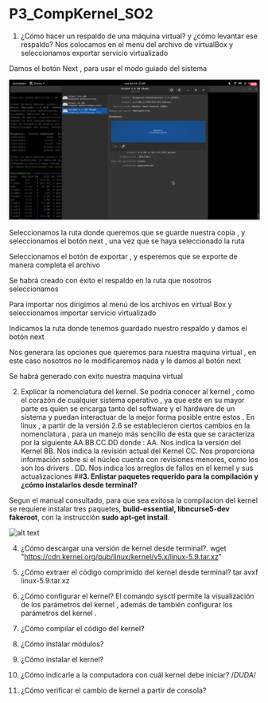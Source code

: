 # P3_CompKernel_SO2

1. ¿Cómo hacer un respaldo de una máquina virtual? y ¿cómo levantar ese respaldo?
Nos colocamos en el menu del archivo de virtualBox y seleccionamos exportar servicio virtualizado

Damos el botón Next , para usar el modo guiado del sistema


 ![alt text](https://github.com/daerksun/Practica1.ManejodeDiscos/blob/main/Imagenes/22.png "Im22")




Seleccionamos la ruta donde queremos que se guarde nuestra copia , y seleccionamos el botón next , una vez que se haya seleccionado la ruta


Seleccionamos el botón de exportar , y esperemos que se exporte de manera completa el archivo


Se habrá creado con éxito el respaldo en la ruta que nosotros seleccionamos


Para importar nos dirigimos al menú de los archivos en virtual Box y seleccionamos importar servicio virtualizado

Indicamos la ruta donde tenemos guardado nuestro respaldo y damos el botón next


Nos generara las opciones que queremos para nuestra maquina virtual , en este caso nosotros no le modificaremos nada y le damos al botón next


Se habrá generado con exito nuestra maquina virtual




2. Explicar la nomenclatura del kernel.
Se podría conocer al kernel , como el corazón de cualquier sistema operativo , ya que este en su mayor parte es quien se encarga tanto del software y el hardware de un sistema y puedan interactuar de la mejor forma posible entre estos .
En linux , a partir de la versión 2.6 se establecieron ciertos cambios en la nomenclatura , para un manejo más sencillo de esta que se caracteriza por la siguiente AA.BB.CC.DD  donde :
    AA. Nos indica la versión del Kernel
    BB. Nos indica la revisión actual del Kernel
    CC. Nos proporciona información sobre si el núcleo cuenta con revisiones menores,      como los son los drivers .
    DD. Nos indica los arreglos de fallos en el kernel y sus actualizaciones
##**3. Enlistar paquetes requerido para la compilación y ¿cómo instalarlos desde terminal?**

Segun el manual consultado, para que sea exitosa la compilacion del kernel se requiere instalar tres paquetes, **build-essential, libncurse5-dev fakeroot**, con la instrucción **sudo apt-get install**.

![alt text](https://github.com/daerksun/P3_CompKernel_SO2.git/Im/3.png "Im1")


4. ¿Cómo descargar una versión de kernel desde terminal?.
wget "https://cdn.kernel.org/pub/linux/kernel/v5.x/linux-5.9.tar.xz"


5. ¿Cómo extraer el código comprimido del kernel desde terminal?
tar avxf linux-5.9.tar.xz

6. ¿Cómo configurar el kernel?
El comando sysctl permite la visualización de los parámetros del kernel , además de también configurar los parámetros del kernel .

7. ¿Cómo compilar el código del kernel?

8. ¿Cómo instalar módulos?




9. ¿Cómo instalar el kernel?

10. ¿Cómo indicarle a la computadora con cuál kernel debe iniciar?
/*DUDA*/

11. ¿Cómo verificar el cambio de kernel a partir de consola?

